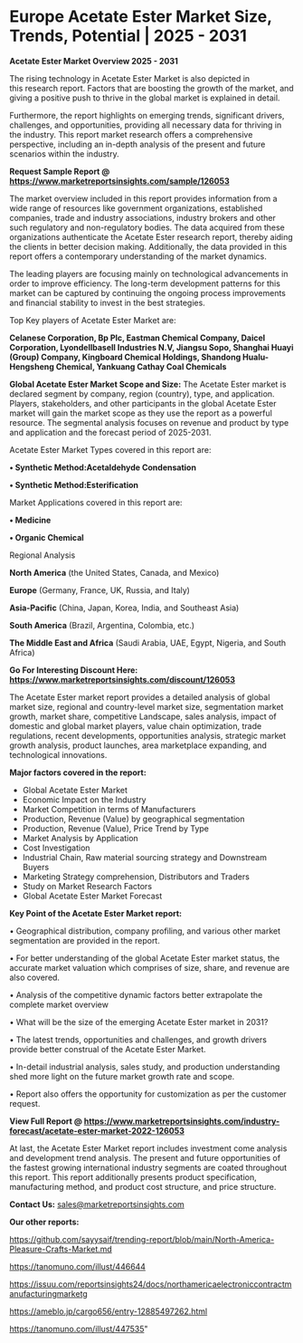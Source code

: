 # Europe Acetate Ester Market Size, Trends, Potential | 2025 - 2031

<Strong> Acetate Ester Market Overview 2025 - 2031</strong>

The rising technology in Acetate Ester Market is also depicted in this research report. Factors that are boosting the growth of the market, and giving a positive push to thrive in the global market is explained in detail.

Furthermore, the report highlights on emerging trends, significant drivers, challenges, and opportunities, providing all necessary data for thriving in the industry. This report market research offers a comprehensive perspective, including an in-depth analysis of the present and future scenarios within the industry.

<strong>Request Sample Report @ <a href=https://www.marketreportsinsights.com/sample/126053>https://www.marketreportsinsights.com/sample/126053</a></strong>

The market overview included in this report provides information from a wide range of resources like government organizations, established companies, trade and industry associations, industry brokers and other such regulatory and non-regulatory bodies. The data acquired from these organizations authenticate the Acetate Ester research report, thereby aiding the clients in better decision making. Additionally, the data provided in this report offers a contemporary understanding of the market dynamics.

The leading players are focusing mainly on technological advancements in order to improve efficiency. The long-term development patterns for this market can be captured by continuing the ongoing process improvements and financial stability to invest in the best strategies.

Top Key players of Acetate Ester Market are:

<strong>Celanese Corporation, Bp Plc, Eastman Chemical Company, Daicel Corporation, Lyondellbasell Industries N.V, Jiangsu Sopo, Shanghai Huayi (Group) Company, Kingboard Chemical Holdings, Shandong Hualu-Hengsheng Chemical, Yankuang Cathay Coal Chemicals</strong>

<strong><b>Global Acetate Ester Market Scope and Size:</b></strong>
The Acetate Ester market is declared segment by company, region (country), type, and application. Players, stakeholders, and other participants in the global Acetate Ester market will gain the market scope as they use the report as a powerful resource. The segmental analysis focuses on revenue and product by type and application and the forecast period of 2025-2031.

Acetate Ester Market Types covered in this report are:

<strong>• Synthetic Method:Acetaldehyde Condensation

• Synthetic Method:Esterification</strong>

Market Applications covered in this report are:

<strong>• Medicine

• Organic Chemical</strong> 

Regional Analysis

<strong>North America</strong> (the United States, Canada, and Mexico)

<strong>Europe</strong> (Germany, France, UK, Russia, and Italy)

<strong>Asia-Pacific</strong> (China, Japan, Korea, India, and Southeast Asia)

<strong>South America</strong> (Brazil, Argentina, Colombia, etc.)

<strong>The Middle East and Africa</strong> (Saudi Arabia, UAE, Egypt, Nigeria, and South Africa)

<strong>Go For Interesting Discount Here: <a href=https://www.marketreportsinsights.com/discount/126053>https://www.marketreportsinsights.com/discount/126053</a></strong>

The Acetate Ester market report provides a detailed analysis of global market size, regional and country-level market size, segmentation market growth, market share, competitive Landscape, sales analysis, impact of domestic and global market players, value chain optimization, trade regulations, recent developments, opportunities analysis, strategic market growth analysis, product launches, area marketplace expanding, and technological innovations.

<strong><b>Major factors covered in the report:</b></strong>
<ul>
  <li>Global Acetate Ester Market </li>
  <li>Economic Impact on the Industry</li>
  <li>Market Competition in terms of Manufacturers</li>
  <li>Production, Revenue (Value) by geographical segmentation</li>
  <li>Production, Revenue (Value), Price Trend by Type</li>
  <li>Market Analysis by Application</li>
  <li>Cost Investigation</li>
  <li>Industrial Chain, Raw material sourcing strategy and Downstream Buyers</li>
  <li>Marketing Strategy comprehension, Distributors and Traders</li>
  <li>Study on Market Research Factors</li>
  <li>Global Acetate Ester Market Forecast</li>
</ul>

<strong><b>Key Point of the Acetate Ester Market report:</b></strong>

• Geographical distribution, company profiling, and various other market segmentation are provided in the report.

• For better understanding of the global Acetate Ester market status, the accurate market valuation which comprises of size, share, and revenue are also covered.

• Analysis of the competitive dynamic factors better extrapolate the complete market overview

• What will be the size of the emerging Acetate Ester market in 2031?

• The latest trends, opportunities and challenges, and growth drivers provide better construal of the Acetate Ester Market.

• In-detail industrial analysis, sales study, and production understanding shed more light on the future market growth rate and scope.

• Report also offers the opportunity for customization as per the customer request.

<strong><b>View Full Report @ <a href=https://www.marketreportsinsights.com/industry-forecast/acetate-ester-market-2022-126053>https://www.marketreportsinsights.com/industry-forecast/acetate-ester-market-2022-126053</a></b></strong>


At last, the Acetate Ester Market report includes investment come analysis and development trend analysis. The present and future opportunities of the fastest growing international industry segments are coated throughout this report. This report additionally presents product specification, manufacturing method, and product cost structure, and price structure.

<strong>Contact Us:</strong>
sales@marketreportsinsights.com

<strong>Our other reports:</strong>

<a href=https://github.com/sayysaif/trending-report/blob/main/North-America-Pleasure-Crafts-Market.md>https://github.com/sayysaif/trending-report/blob/main/North-America-Pleasure-Crafts-Market.md</a>

<a href=https://tanomuno.com/illust/446644>https://tanomuno.com/illust/446644</a>

<a href=https://issuu.com/reportsinsights24/docs/northamericaelectroniccontractmanufacturingmarketg>https://issuu.com/reportsinsights24/docs/northamericaelectroniccontractmanufacturingmarketg</a>

<a href=https://ameblo.jp/cargo656/entry-12885497262.html>https://ameblo.jp/cargo656/entry-12885497262.html</a>

<a href=https://tanomuno.com/illust/447535>https://tanomuno.com/illust/447535</a>"
